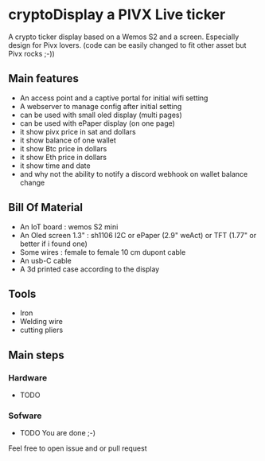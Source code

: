 # cryptoDisplay a PIVX Live ticker
A crypto ticker display based on a Wemos S2 and a screen. Especially design for Pivx lovers. (code can be easily changed to fit other asset but Pivx rocks ;-))

## Main features
- An access point and a captive portal for initial wifi setting
- A webserver to manage config after initial setting
- can be used with small oled display (multi pages)
- can be used with ePaper display (on one page)
- it show pivx price in sat and dollars
- it show balance of one wallet
- it show Btc price in dollars
- it show Eth price in dollars
- it show time and date
- and why not the ability to notify a discord webhook on wallet balance change

## Bill Of Material
- An IoT board : wemos S2 mini 
- An Oled screen 1.3" : sh1106 I2C or ePaper (2.9" weAct) or TFT (1.77" or better if i found one)
- Some wires : female to female 10 cm dupont cable
- An usb-C cable
- A 3d printed case according to the display

## Tools
- Iron
- Welding wire
- cutting pliers

## Main steps
### Hardware
- TODO
### Sofware
- TODO
You are done ;-)

Feel free to open issue and or pull request

